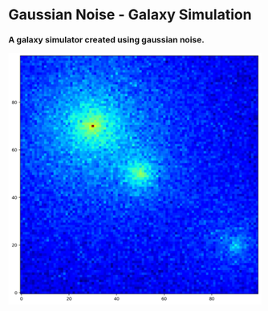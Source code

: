 
# **Gaussian Noise - Galaxy Simulation**
### A galaxy simulator created using gaussian noise.
<p align="center">
  <img src="https://github.com/sourestdeeds/dataSciencePortfolio/blob/main/dataScienceAlgorithms/Gaussian%20Noise%20-%20Galaxy%20Simulation/output.png">
</p>
